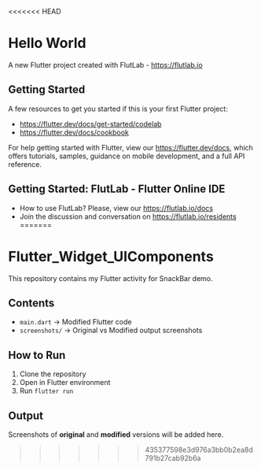 <<<<<<< HEAD
# Hello World

A new Flutter project created with FlutLab - https://flutlab.io

## Getting Started

A few resources to get you started if this is your first Flutter project:

- https://flutter.dev/docs/get-started/codelab
- https://flutter.dev/docs/cookbook

For help getting started with Flutter, view our
https://flutter.dev/docs, which offers tutorials,
samples, guidance on mobile development, and a full API reference.

## Getting Started: FlutLab - Flutter Online IDE

- How to use FlutLab? Please, view our https://flutlab.io/docs
- Join the discussion and conversation on https://flutlab.io/residents
=======
# Flutter_Widget_UIComponents

This repository contains my Flutter activity for SnackBar demo.

## Contents
- `main.dart` → Modified Flutter code
- `screenshots/` → Original vs Modified output screenshots

## How to Run
1. Clone the repository
2. Open in Flutter environment
3. Run `flutter run`

## Output
Screenshots of **original** and **modified** versions will be added here.

>>>>>>> 435377598e3d976a3bb0b2ea8d791b27cab92b6a
